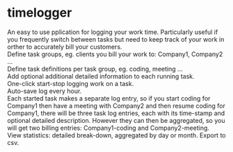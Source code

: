 # timelogger
An easy to use pplication for logging your work time. Particularly useful if you frequently switch between tasks but need to keep track of your work in orther to accurately bill your customers.</br>
Define task groups, eg. clients you bill your work to: Company1, Company2 ...</br>
Define task definitions per task group, eg. coding, meeting ...</br>
Add optional additional detailed information to each running task. </br>
One-click start-stop logging work on a task.</br>
Auto-save log every hour.</br>
Each started task makes a separate log entry, so if you start coding for Company1 then have a meeting with Company2 and then resume coding for Company1, there will be three task log entries,
each with its time-stamp and optional detailed description. However they can then be aggregated, so you will get two billing entries: Company1-coding and Company2-meeting.</br>
View statistics: detailed break-down, aggregated by day or month. Export to csv.</br>
